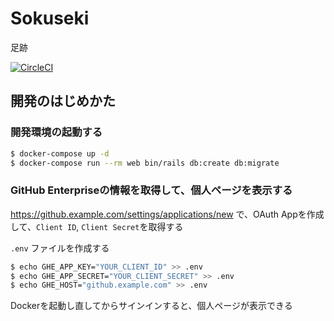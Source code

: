 # Sokuseki

足跡

[![CircleCI](https://circleci.com/gh/june29/sokuseki/tree/master.svg?style=svg)](https://circleci.com/gh/june29/sokuseki/tree/master)

## 開発のはじめかた

### 開発環境の起動する

```bash
$ docker-compose up -d
$ docker-compose run --rm web bin/rails db:create db:migrate
```

### GitHub Enterpriseの情報を取得して、個人ページを表示する
https://github.example.com/settings/applications/new で、OAuth Appを作成して、`Client ID`, `Client Secret`を取得する

`.env` ファイルを作成する

```bash
$ echo GHE_APP_KEY="YOUR_CLIENT_ID" >> .env
$ echo GHE_APP_SECRET="YOUR_CLIENT_SECRET" >> .env
$ echo GHE_HOST="github.example.com" >> .env
```

Dockerを起動し直してからサインインすると、個人ページが表示できる

